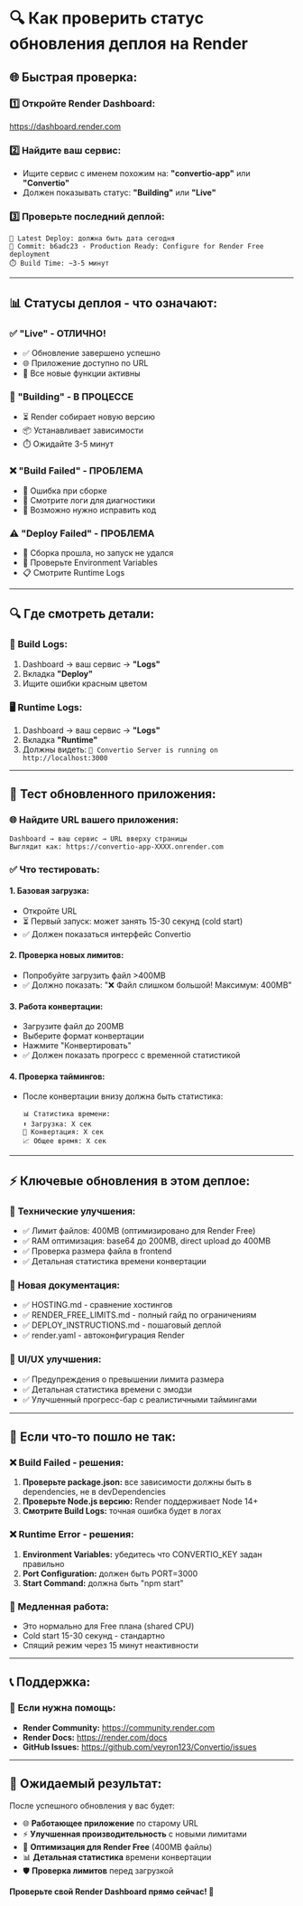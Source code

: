 # 🔍 Как проверить статус обновления деплоя на Render

## 🌐 **Быстрая проверка:**

### **1️⃣ Откройте Render Dashboard:**
https://dashboard.render.com

### **2️⃣ Найдите ваш сервис:**
- Ищите сервис с именем похожим на: **"convertio-app"** или **"Convertio"**
- Должен показывать статус: **"Building"** или **"Live"**

### **3️⃣ Проверьте последний деплой:**
```
🔄 Latest Deploy: должна быть дата сегодня
📝 Commit: b6adc23 - Production Ready: Configure for Render Free deployment
⏱️ Build Time: ~3-5 минут
```

---

## 📊 **Статусы деплоя - что означают:**

### ✅ **"Live" - ОТЛИЧНО!**
- ✅ Обновление завершено успешно
- 🌐 Приложение доступно по URL
- 🎯 Все новые функции активны

### 🔄 **"Building" - В ПРОЦЕССЕ**  
- ⏳ Render собирает новую версию
- 📦 Устанавливает зависимости
- ⏱️ Ожидайте 3-5 минут

### ❌ **"Build Failed" - ПРОБЛЕМА**
- 🚨 Ошибка при сборке
- 📝 Смотрите логи для диагностики  
- 🔧 Возможно нужно исправить код

### ⚠️ **"Deploy Failed" - ПРОБЛЕМА** 
- 🚨 Сборка прошла, но запуск не удался
- 🔑 Проверьте Environment Variables
- 📋 Смотрите Runtime Logs

---

## 🔍 **Где смотреть детали:**

### **📝 Build Logs:**
1. Dashboard → ваш сервис → **"Logs"** 
2. Вкладка **"Deploy"** 
3. Ищите ошибки красным цветом

### **🖥️ Runtime Logs:**
1. Dashboard → ваш сервис → **"Logs"**
2. Вкладка **"Runtime"**  
3. Должны видеть: `🚀 Convertio Server is running on http://localhost:3000`

---

## 🧪 **Тест обновленного приложения:**

### **🌐 Найдите URL вашего приложения:**
```
Dashboard → ваш сервис → URL вверху страницы
Выглядит как: https://convertio-app-XXXX.onrender.com
```

### **✅ Что тестировать:**

#### **1. Базовая загрузка:**
- Откройте URL
- ⏳ Первый запуск: может занять 15-30 секунд (cold start)
- ✅ Должен показаться интерфейс Convertio

#### **2. Проверка новых лимитов:**
- Попробуйте загрузить файл >400MB
- ✅ Должно показать: "❌ Файл слишком большой! Максимум: 400MB"

#### **3. Работа конвертации:**
- Загрузите файл до 200MB  
- Выберите формат конвертации
- Нажмите "Конвертировать"
- ✅ Должен показать прогресс с временной статистикой

#### **4. Проверка таймингов:**
- После конвертации внизу должна быть статистика:
  ```
  📊 Статистика времени:
  ⬆️ Загрузка: X сек  
  🔄 Конвертация: X сек
  📈 Общее время: X сек
  ```

---

## ⚡ **Ключевые обновления в этом деплое:**

### 🔧 **Технические улучшения:**
- ✅ Лимит файлов: 400MB (оптимизировано для Render Free)
- ✅ RAM оптимизация: base64 до 200MB, direct upload до 400MB
- ✅ Проверка размера файла в frontend
- ✅ Детальная статистика времени конвертации

### 📝 **Новая документация:**
- ✅ HOSTING.md - сравнение хостингов
- ✅ RENDER_FREE_LIMITS.md - полный гайд по ограничениям  
- ✅ DEPLOY_INSTRUCTIONS.md - пошаговый деплой
- ✅ render.yaml - автоконфигурация Render

### 🎨 **UI/UX улучшения:**
- ✅ Предупреждения о превышении лимита размера
- ✅ Детальная статистика времени с эмодзи
- ✅ Улучшенный прогресс-бар с реалистичными таймингами

---

## 🚨 **Если что-то пошло не так:**

### **❌ Build Failed - решения:**
1. **Проверьте package.json:** все зависимости должны быть в dependencies, не в devDependencies
2. **Проверьте Node.js версию:** Render поддерживает Node 14+
3. **Смотрите Build Logs:** точная ошибка будет в логах

### **❌ Runtime Error - решения:**  
1. **Environment Variables:** убедитесь что CONVERTIO_KEY задан правильно
2. **Port Configuration:** должен быть PORT=3000  
3. **Start Command:** должна быть "npm start"

### **🐌 Медленная работа:**
- Это нормально для Free плана (shared CPU)
- Cold start 15-30 секунд - стандартно
- Спящий режим через 15 минут неактивности

---

## 📞 **Поддержка:**

### 💬 **Если нужна помощь:**
- **Render Community:** https://community.render.com
- **Render Docs:** https://render.com/docs  
- **GitHub Issues:** https://github.com/veyron123/Convertio/issues

---

## 🎉 **Ожидаемый результат:**

После успешного обновления у вас будет:
- 🌐 **Работающее приложение** по старому URL
- ⚡ **Улучшенная производительность** с новыми лимитами
- 🎯 **Оптимизация для Render Free** (400MB файлы)
- 📊 **Детальная статистика** времени конвертации
- 🛡️ **Проверка лимитов** перед загрузкой

**Проверьте свой Render Dashboard прямо сейчас! 🚀**